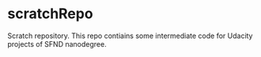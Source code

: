 # scratchRepo
Scratch repository. This repo contiains some intermediate code for Udacity projects of SFND nanodegree.
